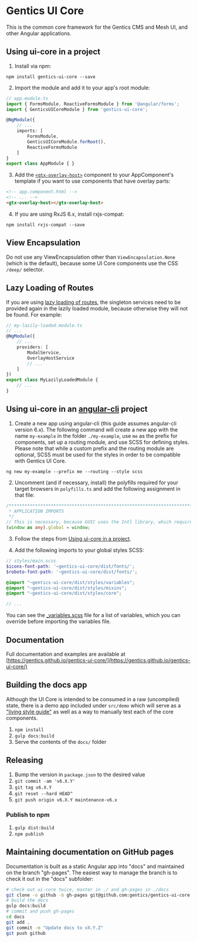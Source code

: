 # Gentics UI Core

This is the common core framework for the Gentics CMS and Mesh UI, and other Angular applications.

## Using ui-core in a project

1. Install via npm:
```
npm install gentics-ui-core --save
```

2. Import the module and add it to your app's root module:

```TypeScript
// app.module.ts
import { FormsModule, ReactiveFormsModule } from '@angular/forms';
import { GenticsUICoreModule } from 'gentics-ui-core';

@NgModule({
    // ...
    imports: [
        FormsModule,
        GenticsUICoreModule.forRoot(),
        ReactiveFormsModule
    ]
}
export class AppModule { }
```

3. Add the [`<gtx-overlay-host>`](https://gentics.github.io/gentics-ui-core/#/overlay-host) component to your AppComponent's template if you want to use components that have overlay parts:

```HTML
<!-- app.component.html -->
<!-- ... -->
<gtx-overlay-host></gtx-overlay-host>
```

4. If you are using RxJS 6.x, install rxjs-compat:

```
npm install rxjs-compat --save
```

## View Encapsulation

Do not use any ViewEncapsulation other than `ViewEncapsulation.None` (which is the default), because some UI Core components use the CSS `/deep/` selector.

## Lazy Loading of Routes

If you are using [lazy loading of routes](https://angular.io/guide/lazy-loading-ngmodules),  the singleton services need to be provided again in the lazily loaded module, because otherwise they will not be found. For example:

```TypeScript
// my-lazily-loaded.module.ts
// ...
@NgModule({
    // ...
    providers: [
        ModalService,
        OverlayHostService
        // ...
    ]
})
export class MyLazilyLoadedModule {
    // ...
}
```

## Using ui-core in an [angular-cli](https://cli.angular.io/) project

1. Create a new app using angular-cli (this guide assumes angular-cli version 6.x). The following command will create a new app with the name `my-example` in the folder `./my-example`, use `me` as the prefix for components, set up a routing module, and use SCSS for defining styles. Please note that while a custom prefix and the routing module are optional, SCSS must be used for the styles in order to be compatible with Gentics UI Core.

```
ng new my-example --prefix me --routing --style scss
```

2. Uncomment (and if necessary, install) the polyfills required for your target browsers in `polyfills.ts` and add the following assignment in that file:

```TypeScript
/***************************************************************************************************
 * APPLICATION IMPORTS
 */
// This is necessary, because GUIC uses the Intl library, which requires a global object (like in Node.js).
(window as any).global = window;
```

3. Follow the steps from [Using ui-core in a project](#using-ui-core-in-a-project).

4. Add the following imports to your global styles SCSS:

```SCSS
// styles/main.scss
$icons-font-path: '~gentics-ui-core/dist/fonts/';
$roboto-font-path: '~gentics-ui-core/dist/fonts/';

@import "~gentics-ui-core/dist/styles/variables";
@import "~gentics-ui-core/dist/styles/mixins";
@import "~gentics-ui-core/dist/styles/core";

// ...
```

You can see the [_variables.scss](src/styles/_variables.scss) file for a list of variables, which you can override before importing the variables file.

## Documentation

Full documentation and examples are available at [https://gentics.github.io/gentics-ui-core/](https://gentics.github.io/gentics-ui-core/)

## Building the docs app

Although the UI Core is intended to be consumed in a raw (uncompiled) state, there is a demo app
included under `src/demo` which will serve as a ["living style guide"](https://uxmag.com/articles/anchoring-your-design-language-in-a-live-style-guide)
as well as a way to manually test each of the core components.

1. `npm install`
2. `gulp docs:build`
3. Serve the contents of the `docs/` folder

## Releasing

1. Bump the version in `package.json` to the desired value
2. `git commit -am 'v6.X.Y'`
3. `git tag v6.X.Y`
4. `git reset --hard HEAD^`
5. `git push origin v6.X.Y maintenance-v6.x`

### Publish to npm

1. `gulp dist:build`
2. `npm publish`

## Maintaining documentation on GitHub pages

Documentation is built as a static Angular app into "docs" and maintained on the branch "gh-pages".
The easiest way to manage the branch is to check it out in the "docs" subfolder:

```sh
# check out ui-core twice, master in ./ and gh-pages in ./docs
git clone -o github -b gh-pages git@github.com:gentics/gentics-ui-core ./docs
# build the docs
gulp docs:build
# commit and push gh-pages
cd docs
git add .
git commit -m "Update docs to vX.Y.Z"
git push github
```
